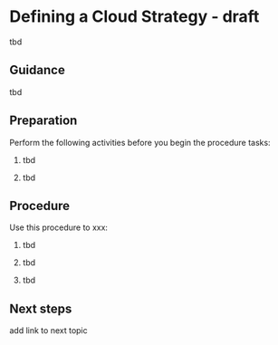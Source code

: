 # Defining a Cloud Strategy - draft

tbd

## Guidance

tbd

## Preparation

Perform the following activities before you begin the procedure tasks: 

  1. tbd
	
  2. tbd

## Procedure

Use this procedure to xxx:

   1. tbd
   
   2. tbd
   
   3. tbd

## Next steps

add link to next topic
